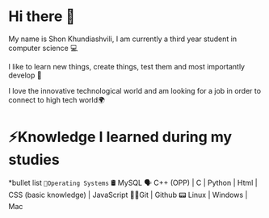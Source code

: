 # Hi there 👋
My name is Shon Khundiashvili, I am currently a third year student in computer science 💻

I like to learn new things, create things, test them and most importantly develop 🔨

I love the innovative technological world and am looking for a job in order to connect to high tech world🌍

# ⚡Knowledge I learned during my studies 
*bullet list
```📰Operating Systems```
🛢️ MySQL
🗣 C++ (OPP) | C | Python | Html | CSS (basic knowledge) | JavaScript
🐱‍👤Git | Github
📟 Linux | Windows | Mac
